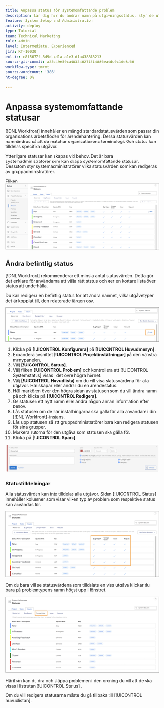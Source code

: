 ```yaml
---
title: Anpassa status för systemomfattande problem
description: Lär dig hur du ändrar namn på utgivningsstatus, styr de utgivningstyper som en status används för och lås/lås upp status för anpassning på gruppnivå.
feature: System Setup and Administration
activity: deploy
type: Tutorial
team: Technical Marketing
role: Admin
level: Intermediate, Experienced
jira: KT-10030
exl-id: c8f5677f-8d9d-4d1a-a1e3-d1a438878213
source-git-commit: a25a49e59ca483246271214886ea4dc9c10e8d66
workflow-type: tm+mt
source-wordcount: '386'
ht-degree: 0%

---
```


# Anpassa systemomfattande statusar

[!DNL Workfront] innehåller en mängd standardstatusvärden som passar din organisations arbetsflöden för ärendehantering. Dessa statusvärden kan namnändras så att de matchar organisationens terminologi. Och status kan tilldelas specifika utgåvor.

Ytterligare statusar kan skapas vid behov. Det är bara systemadministratörer som kan skapa systemomfattande statusar. Dessutom styr systemadministratörer vilka statusvärden som kan redigeras av gruppadministratörer.

Fliken ![[!UICONTROL Problem] på sidan [!UICONTROL Status] i [!UICONTROL Inställningar]](assets/admin-fund-all-issue-statuses.png)

## Ändra befintlig status

[!DNL Workfront] rekommenderar ett minsta antal statusvärden. Detta gör det enklare för användarna att välja rätt status och ger en kortare lista över status att underhålla.

Du kan redigera en befintlig status för att ändra namnet, vilka utgåvetyper det är kopplat till, den relaterade färgen osv.

![Statuslista för problem med alternativet [!UICONTROL Redigera] markerat](assets/admin-fund-edit-issue-status.png)

1. Klicka på **[!UICONTROL Konfigurera]** på **[!UICONTROL Huvudmenyn]**.
1. Expandera avsnittet **[!UICONTROL Projektinställningar]** på den vänstra menypanelen.
1. Välj **[!UICONTROL Status]**.
1. Välj fliken **[!UICONTROL Problem]** och kontrollera att [!UICONTROL Systemstatus] visas i det övre högra hörnet.
1. Välj **[!UICONTROL Huvudlista]** om du vill visa statusvärdena för alla utgåvor. Här skapar eller ändrar du en ärendestatus.
1. Håll markören över den högra sidan av statusen som du vill ändra namn på och klicka på **[!UICONTROL Redigera]**.
1. Ge statusen ett nytt namn eller ändra någon annan information efter behov.
1. Lås statusen om de här inställningarna ska gälla för alla användare i din [!DNL Workfront]-instans.
1. Lås upp statusen så att gruppadministratörer bara kan redigera statusen för sina grupper.
1. Markera rutorna för den utgåva som statusen ska gälla för.
1. Klicka på **[!UICONTROL Spara]**.

![Fönster för att skapa en ny status](assets/admin-fund-edit-issue-status-2.png)

### Statustilldelningar

Alla statusvärden kan inte tilldelas alla utgåvor. Sidan [!UICONTROL Status] innehåller kolumner som visar vilken typ av problem som respektive status kan användas för.

![Ändra ordning markerat på fliken Problem på statussidan](assets/admin-fund-issue-type-statuses.png)


Om du bara vill se statusvärdena som tilldelats en viss utgåva klickar du bara på problemtypens namn högst upp i fönstret.

![[!UICONTROL Problem] på [!UICONTROL Status]-sidan med kolumner markerade](assets/admin-fund-statuses-issue-type.png)

Härifrån kan du dra och släppa problemen i den ordning du vill att de ska visas i listrutan [!UICONTROL Status] .

Om du vill redigera statusarna måste du gå tillbaka till [!UICONTROL huvudlistan].
